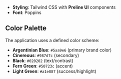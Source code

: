 - **Styling**: Tailwind CSS with **Preline UI** components
- **Font**: Poppins

## Color Palette

The application uses a defined color scheme:

- **Argentinian Blue**: `#5aa9e6` (primary brand color)
- **Cinereous**: `#987d7c` (secondary)
- **Black**: `#020202` (text/contrast)
- **Fern Green**: `#50723c` (accent)
- **Light Green**: `#a1e887` (success/highlight)